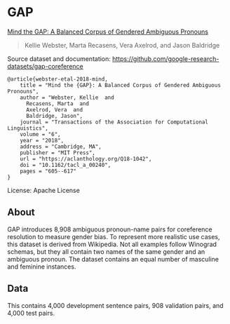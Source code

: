 # GAP

[Mind the GAP: A Balanced Corpus of Gendered Ambiguous Pronouns](https://aclanthology.org/Q18-1042/)
>Kellie Webster, Marta Recasens, Vera Axelrod, and Jason Baldridge

Source dataset and documentation: https://github.com/google-research-datasets/gap-coreference

```
@article{webster-etal-2018-mind,
    title = "Mind the {GAP}: A Balanced Corpus of Gendered Ambiguous Pronouns",
    author = "Webster, Kellie  and
      Recasens, Marta  and
      Axelrod, Vera  and
      Baldridge, Jason",
    journal = "Transactions of the Association for Computational Linguistics",
    volume = "6",
    year = "2018",
    address = "Cambridge, MA",
    publisher = "MIT Press",
    url = "https://aclanthology.org/Q18-1042",
    doi = "10.1162/tacl_a_00240",
    pages = "605--617"
}
```

License: Apache License

## About

GAP introduces 8,908 ambiguous pronoun-name pairs for coreference resolution to measure gender bias. To represent more realistic use cases, this dataset is derived from Wikipedia. Not all examples follow Winograd schemas, but they all contain two names of the same gender and an ambiguous pronoun. The dataset contains an equal number of masculine and feminine instances.

## Data

This contains 4,000 development sentence pairs, 908 validation pairs, and 4,000 test pairs.
